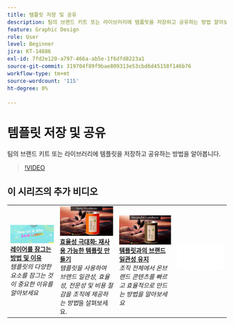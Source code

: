 ```yaml
---
title: 템플릿 저장 및 공유
description: 팀의 브랜드 키트 또는 라이브러리에 템플릿을 저장하고 공유하는 방법 알아보기
feature: Graphic Design
role: User
level: Beginner
jira: KT-14886
exl-id: 7fd2e120-a797-466a-ab5e-1f6dfd8223a1
source-git-commit: 319704f89f9bae809313e53cbd6d45158f146b76
workflow-type: tm+mt
source-wordcount: '115'
ht-degree: 0%

---
```


# 템플릿 저장 및 공유

팀의 브랜드 키트 또는 라이브러리에 템플릿을 저장하고 공유하는 방법을 알아봅니다.

>[!VIDEO](https://video.tv.adobe.com/v/3427098?quality=12&learn=on&hidetitle=true)

## 이 시리즈의 추가 비디오

<table style="table-layout:fixed">
<tr>
    <td>
        <a href="lock-layers.md">
            <img alt="레이어를 잠그는 방법 및 이유" src="assets/lock-layers.png" />
        </a>
        <div>
            <a href="lock-layers.md"><strong>레이어를 잠그는 방법 및 이유</strong></a>
            </div>
            <em>템플릿의 다양한 요소를 잠그는 것이 중요한 이유를 알아보세요</em>
            <br>
    </td>
    <td>
         <a href="create-templates.md">
            <img alt="효율성 극대화: 재사용 가능한 템플릿 만들기" src="assets/create-template.png" />
         </a>
         <div>
         <a href="create-templates.md"><strong>효율성 극대화: 재사용 가능한 템플릿 만들기</strong></a>
         </div>
         <em>템플릿을 사용하여 브랜드 일관성, 효율성, 전문성 및 비용 절감을 조직에 제공하는 방법</em>을 살펴보세요.
         <br>
   </td>
    <td>
         <a href="use-templates.md">
            <img alt="템플릿과의 원활한 브랜드 일관성" src="assets/use-templates.png" />
         </a>
         <div>
         <a href="use-templates.md"><strong>템플릿과의 브랜드 일관성 유지</strong></a>
         </div>
         <em>조직 전체에서 온브랜드 콘텐츠를 빠르고 효율적으로 만드는 방법을 알아보세요</em>
         <br>
   </td>
    <td>
      <img alt="스페이서" src="../assets/Whitespacer.png" />
      <div>
      <br>
    </td>
</tr>
</table>
